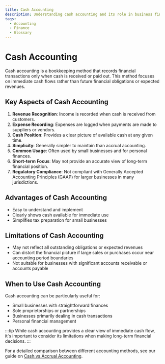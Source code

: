 ```yaml
---
title: Cash Accounting
description: Understanding cash accounting and its role in business finance
tags:
  - Accounting
  - Finance
  - Glossary
---
```


# Cash Accounting

Cash accounting is a bookkeeping method that records financial transactions only when cash is received or paid out. This method focuses on immediate cash flows rather than future financial obligations or expected revenues.

## Key Aspects of Cash Accounting

1. **Revenue Recognition**: Income is recorded when cash is received from customers.
2. **Expense Recording**: Expenses are logged when payments are made to suppliers or vendors.
3. **Cash Position**: Provides a clear picture of available cash at any given time.
4. **Simplicity**: Generally simpler to maintain than accrual accounting.
5. **Common Usage**: Often used by small businesses and for personal finances.
6. **Short-term Focus**: May not provide an accurate view of long-term financial position.
7. **Regulatory Compliance**: Not compliant with Generally Accepted Accounting Principles (GAAP) for larger businesses in many jurisdictions.

## Advantages of Cash Accounting

- Easy to understand and implement
- Clearly shows cash available for immediate use
- Simplifies tax preparation for small businesses

## Limitations of Cash Accounting

- May not reflect all outstanding obligations or expected revenues
- Can distort the financial picture if large sales or purchases occur near accounting period boundaries
- Not suitable for businesses with significant accounts receivable or accounts payable

## When to Use Cash Accounting

Cash accounting can be particularly useful for:

- Small businesses with straightforward finances
- Sole proprietorships or partnerships
- Businesses primarily dealing in cash transactions
- Personal financial management

:::tip
While cash accounting provides a clear view of immediate cash flow, it's important to consider its limitations when making long-term financial decisions.
:::

For a detailed comparison between different accounting methods, see our guide on [Cash vs Accrual Accounting](cash-vs-accrual).